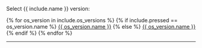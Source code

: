 <p id="versions">Select {{ include.name }} version:</p>

<div class="interactive-tabs os">
  <div class="tabs">
    {% for os_version in include.os_versions %}
    {% if include.pressed == os_version.name %}
    <a href="{{ os_version.url }}#latest" aria-pressed="true">{{ os_version.name }}</a>
    {% else %}
    <a href="{{ os_version.url }}#latest" aria-pressed="">{{ os_version.name }}</a>
    {% endif %}
    {% endfor %}
  </div>
</div>

<hr>
